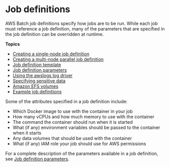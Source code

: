 # Job definitions<a name="job_definitions"></a>

AWS Batch job definitions specify how jobs are to be run\. While each job must reference a job definition, many of the parameters that are specified in the job definition can be overridden at runtime\. 

**Topics**
+ [Creating a single\-node job definition](create-job-definition.md)
+ [Creating a multi\-node parallel job definition](create-multi-node-job-def.md)
+ [Job definition template](job-definition-template.md)
+ [Job definition parameters](job_definition_parameters.md)
+ [Using the awslogs log driver](using_awslogs.md)
+ [Specifying sensitive data](specifying-sensitive-data.md)
+ [Amazon EFS volumes](efs-volumes.md)
+ [Example job definitions](example-job-definitions.md)

Some of the attributes specified in a job definition include:
+ Which Docker image to use with the container in your job
+ How many vCPUs and how much memory to use with the container
+ The command the container should run when it is started
+ What \(if any\) environment variables should be passed to the container when it starts
+ Any data volumes that should be used with the container
+ What \(if any\) IAM role your job should use for AWS permissions

For a complete description of the parameters available in a job definition, see [Job definition parameters](job_definition_parameters.md)\.